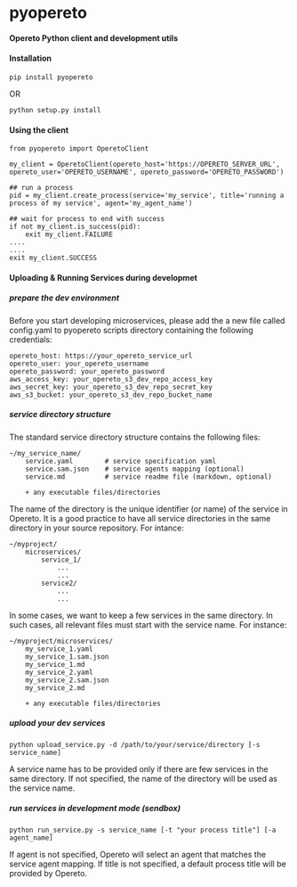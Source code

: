 # pyopereto
#### Opereto Python client and development utils

#### Installation
```
pip install pyopereto
```
OR
```
python setup.py install
```
#### Using the client
```
from pyopereto import OperetoClient

my_client = OperetoClient(opereto_host='https://OPERETO_SERVER_URL', opereto_user='OPERETO_USERNAME', opereto_password='OPERETO_PASSWORD')

## run a process
pid = my_client.create_process(service='my_service', title='running a process of my service', agent='my_agent_name')

## wait for process to end with success
if not my_client.is_success(pid):
    exit my_client.FAILURE
....
....
exit my_client.SUCCESS
```

#### Uploading & Running Services during developmet
##### prepare the dev environment
Before you start developing microservices, please add the a new file called config.yaml to pyopereto scripts directory containing the following credentials:
```
opereto_host: https://your_opereto_service_url
opereto_user: your_opereto_username
opereto_password: your_opereto_password
aws_access_key: your_opereto_s3_dev_repo_access_key
aws_secret_key: your_opereto_s3_dev_repo_secret_key
aws_s3_bucket: your_opereto_s3_dev_repo_bucket_name

```

##### service directory structure
The standard service directory structure contains the following files:
```
~/my_service_name/
    service.yaml        # service specification yaml
    service.sam.json    # service agents mapping (optional)
    service.md          # service readme file (markdown, optional) 

    + any executable files/directories
```
The name of the directory is the unique identifier (or name) of the service in Opereto.
It is a good practice to have all service directories in the same directory in your source repository. For intance:
```
~/myproject/
    microservices/
        service_1/
            ...
            ...
        service2/
            ...
            ...
```
In some cases, we want to keep a few services in the same directory. In such cases, all relevant files must start with the service name. For instance:
```
~/myproject/microservices/
    my_service_1.yaml        
    my_service_1.sam.json    
    my_service_1.md      
    my_service_2.yaml    
    my_service_2.sam.json
    my_service_2.md      
    
    + any executable files/directories
```

##### upload your dev services
```
python upload_service.py -d /path/to/your/service/directory [-s service_name]

```
A service name has to be provided only if there are few services in the same directory. If not specified, the name of the directory will be used as the service name.

##### run services in development mode (sendbox)
```
python run_service.py -s service_name [-t "your process title"] [-a agent_name]

```
If agent is not specified, Opereto will select an agent that matches the service agent mapping.
If title is not specified, a default process title will be provided by Opereto.
